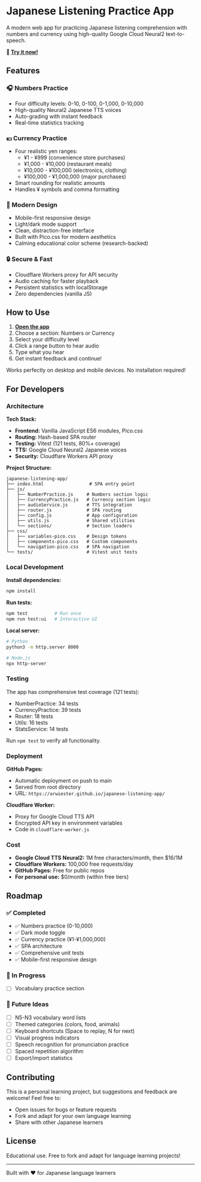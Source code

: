 # Japanese Listening Practice App

A modern web app for practicing Japanese listening comprehension with numbers and currency using high-quality Google Cloud Neural2 text-to-speech.

**🎯 [Try it now!](https://arwiester.github.io/japanese-listening-app/)**

## Features

### 🎧 Numbers Practice
- Four difficulty levels: 0-10, 0-100, 0-1,000, 0-10,000
- High-quality Neural2 Japanese TTS voices
- Auto-grading with instant feedback
- Real-time statistics tracking

### 💴 Currency Practice
- Four realistic yen ranges:
  - ¥1 - ¥999 (convenience store purchases)
  - ¥1,000 - ¥10,000 (restaurant meals)
  - ¥10,000 - ¥100,000 (electronics, clothing)
  - ¥100,000 - ¥1,000,000 (major purchases)
- Smart rounding for realistic amounts
- Handles ¥ symbols and comma formatting

### 🎨 Modern Design
- Mobile-first responsive design
- Light/dark mode support
- Clean, distraction-free interface
- Built with Pico.css for modern aesthetics
- Calming educational color scheme (research-backed)

### 🔒 Secure & Fast
- Cloudflare Workers proxy for API security
- Audio caching for faster playback
- Persistent statistics with localStorage
- Zero dependencies (vanilla JS)

## How to Use

1. **[Open the app](https://arwiester.github.io/japanese-listening-app/)**
2. Choose a section: Numbers or Currency
3. Select your difficulty level
4. Click a range button to hear audio
5. Type what you hear
6. Get instant feedback and continue!

Works perfectly on desktop and mobile devices. No installation required!

## For Developers

### Architecture

**Tech Stack:**
- **Frontend:** Vanilla JavaScript ES6 modules, Pico.css
- **Routing:** Hash-based SPA router
- **Testing:** Vitest (121 tests, 80%+ coverage)
- **TTS:** Google Cloud Neural2 Japanese voices
- **Security:** Cloudflare Workers API proxy

**Project Structure:**
```
japanese-listening-app/
├── index.html                 # SPA entry point
├── js/
│   ├── NumberPractice.js     # Numbers section logic
│   ├── CurrencyPractice.js   # Currency section logic
│   ├── audioService.js       # TTS integration
│   ├── router.js             # SPA routing
│   ├── config.js             # App configuration
│   ├── utils.js              # Shared utilities
│   └── sections/             # Section loaders
├── css/
│   ├── variables-pico.css    # Design tokens
│   ├── components-pico.css   # Custom components
│   └── navigation-pico.css   # SPA navigation
└── tests/                    # Vitest unit tests
```

### Local Development

**Install dependencies:**
```bash
npm install
```

**Run tests:**
```bash
npm test          # Run once
npm run test:ui   # Interactive UI
```

**Local server:**
```bash
# Python
python3 -m http.server 8000

# Node.js
npx http-server
```

### Testing

The app has comprehensive test coverage (121 tests):
- NumberPractice: 34 tests
- CurrencyPractice: 39 tests
- Router: 18 tests
- Utils: 16 tests
- StatsService: 14 tests

Run `npm test` to verify all functionality.

### Deployment

**GitHub Pages:**
- Automatic deployment on push to main
- Served from root directory
- URL: `https://arwiester.github.io/japanese-listening-app/`

**Cloudflare Worker:**
- Proxy for Google Cloud TTS API
- Encrypted API key in environment variables
- Code in `cloudflare-worker.js`

### Cost

- **Google Cloud TTS Neural2:** 1M free characters/month, then $16/1M
- **Cloudflare Workers:** 100,000 free requests/day
- **GitHub Pages:** Free for public repos
- **For personal use:** $0/month (within free tiers)

## Roadmap

### ✅ Completed
- ✅ Numbers practice (0-10,000)
- ✅ Dark mode toggle
- ✅ Currency practice (¥1-¥1,000,000)
- ✅ SPA architecture
- ✅ Comprehensive unit tests
- ✅ Mobile-first responsive design

### 🚧 In Progress
- [ ] Vocabulary practice section

### 🔮 Future Ideas
- [ ] N5-N3 vocabulary word lists
- [ ] Themed categories (colors, food, animals)
- [ ] Keyboard shortcuts (Space to replay, N for next)
- [ ] Visual progress indicators
- [ ] Speech recognition for pronunciation practice
- [ ] Spaced repetition algorithm
- [ ] Export/import statistics

## Contributing

This is a personal learning project, but suggestions and feedback are welcome! Feel free to:
- Open issues for bugs or feature requests
- Fork and adapt for your own language learning
- Share with other Japanese learners

## License

Educational use. Free to fork and adapt for language learning projects!

---

Built with ❤️ for Japanese language learners